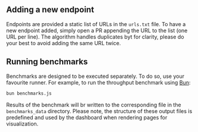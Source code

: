 ## Adding a new endpoint

Endpoints are provided a static list of URLs in the `urls.txt` file. To have a new endpoint added, simply open a PR appending the URL to the list (one URL per line). The algorithm handles duplicates byt for clarity, please do your best to avoid adding the same URL twice.

## Running benchmarks

Benchmarks are designed to be executed separately. To do so, use your favourite runner. For example, to run the throughput benchmark using [Bun](https://bun.sh):

```bash
bun benchmarks.js
```

Results of the benchmark will br written to the corresponding file in the `benchmarks_data` directory. Please note, the structure of these output files is predefined and used by the dashboard when rendering pages for visualization.
